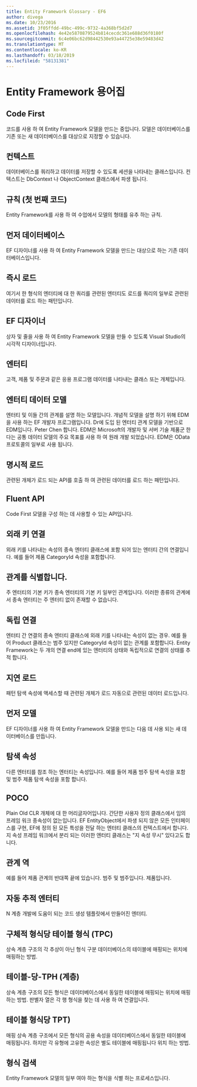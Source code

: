 ```yaml
---
title: Entity Framework Glossary - EF6
author: divega
ms.date: 10/23/2016
ms.assetid: 3f05ffdd-49bc-499c-9732-4a368bf5d2d7
ms.openlocfilehash: 4e42e5870879524b814cecdc361e688d36f0180f
ms.sourcegitcommit: 6c4e06bc62d98442530e93a44725e38e59483d42
ms.translationtype: MT
ms.contentlocale: ko-KR
ms.lasthandoff: 03/18/2019
ms.locfileid: "58131381"
---
```

# <a name="entity-framework-glossary"></a>Entity Framework 용어집
## <a name="code-first"></a>Code First
코드를 사용 하 여 Entity Framework 모델을 만드는 중입니다. 모델은 데이터베이스를 기존 또는 새 데이터베이스를 대상으로 지정할 수 있습니다.

## <a name="context"></a>컨텍스트
데이터베이스를 쿼리하고 데이터를 저장할 수 있도록 세션을 나타내는 클래스입니다. 컨텍스트는 DbContext 나 ObjectContext 클래스에서 파생 됩니다.

## <a name="convention-code-first"></a>규칙 (첫 번째 코드)
Entity Framework를 사용 하 여 수업에서 모델의 형태를 유추 하는 규칙.

## <a name="database-first"></a>먼저 데이터베이스
EF 디자이너를 사용 하 여 Entity Framework 모델을 만드는 대상으로 하는 기존 데이터베이스입니다.

## <a name="eager-loading"></a>즉시 로드
여기서 한 형식의 엔터티에 대 한 쿼리를 관련된 엔터티도 로드를 쿼리의 일부로 관련된 데이터를 로드 하는 패턴입니다.

## <a name="ef-designer"></a>EF 디자이너
상자 및 줄을 사용 하 여 Entity Framework 모델을 만들 수 있도록 Visual Studio의 시각적 디자이너입니다.

## <a name="entity"></a>엔터티
고객, 제품 및 주문과 같은 응용 프로그램 데이터를 나타내는 클래스 또는 개체입니다.

## <a name="entity-data-model"></a>엔터티 데이터 모델
엔터티 및 이들 간의 관계를 설명 하는 모델입니다. 개념적 모델을 설명 하기 위해 EDM을 사용 하는 EF 개발자 프로그램입니다. Dr에 도입 된 엔터티 관계 모델을 기반으로 EDM입니다. Peter Chen 합니다. EDM은 Microsoft의 개발자 및 서버 기술 제품군 한다는 공통 데이터 모델의 주요 목표를 사용 하 여 원래 개발 되었습니다. EDM은 OData 프로토콜의 일부로 사용 됩니다.

## <a name="explicit-loading"></a>명시적 로드
관련된 개체가 로드 되는 API를 호출 하 여 관련된 데이터를 로드 하는 패턴입니다.

## <a name="fluent-api"></a>Fluent API
Code First 모델을 구성 하는 데 사용할 수 있는 API입니다.

## <a name="foreign-key-association"></a>외래 키 연결
외래 키를 나타내는 속성의 종속 엔터티 클래스에 포함 되어 있는 엔터티 간의 연결입니다. 예를 들어 제품 CategoryId 속성을 포함합니다.

## <a name="identifying-relationship"></a>관계를 식별합니다.
주 엔터티의 기본 키가 종속 엔터티의 기본 키 일부인 관계입니다. 이러한 종류의 관계에서 종속 엔터티는 주 엔터티 없이 존재할 수 없습니다.

## <a name="independent-association"></a>독립 연결
엔터티 간 연결의 종속 엔터티 클래스에 외래 키를 나타내는 속성이 없는 경우. 예를 들어 Product 클래스는 범주 있지만 CategoryId 속성이 없는 관계를 포함합니다. Entity Framework는 두 개의 연결 end에 있는 엔터티의 상태와 독립적으로 연결의 상태를 추적 합니다.

## <a name="lazy-loading"></a>지연 로드
패턴 탐색 속성에 액세스할 때 관련된 개체가 로드 자동으로 관련된 데이터 로드입니다.

## <a name="model-first"></a>먼저 모델
EF 디자이너를 사용 하 여 Entity Framework 모델을 만드는 다음 데 사용 되는 새 데이터베이스를 만듭니다.

## <a name="navigation-property"></a>탐색 속성
다른 엔터티를 참조 하는 엔터티는 속성입니다. 예를 들어 제품 범주 탐색 속성을 포함 및 범주 제품 탐색 속성을 포함 합니다.

## <a name="poco"></a>POCO
Plain Old CLR 개체에 대 한 머리글자어입니다. 간단한 사용자 정의 클래스에서 임의 프레임 워크 종속성이 없는입니다. EF EntityObject에서 파생 되지 않은 모든 인터페이스를 구현, EF에 정의 된 모든 특성을 전달 하는 엔터티 클래스의 컨텍스트에서 합니다. 지 속성 프레임 워크에서 분리 되는 이러한 엔터티 클래스는 "지 속성 무시" 있다고도 합니다.  

## <a name="relationship-inverse"></a>관계 역
예를 들어 제품 관계의 반대쪽 끝에 있습니다. 범주 및 범주입니다. 제품입니다.

## <a name="self-tracking-entity"></a>자동 추적 엔터티
N 계층 개발에 도움이 되는 코드 생성 템플릿에서 만들어진 엔터티.

## <a name="table-per-concrete-type-tpc"></a>구체적 형식당 테이블 형식 (TPC)
상속 계층 구조의 각 추상이 아닌 형식 구분 데이터베이스의 테이블에 매핑되는 위치에 매핑하는 방법.

## <a name="table-per-hierarchy-tph"></a>테이블-당-TPH (계층)
상속 계층 구조의 모든 형식은 데이터베이스에서 동일한 테이블에 매핑되는 위치에 매핑하는 방법. 판별자 열은 각 행 형식을 찾는 데 사용 하 여 연결입니다.

## <a name="table-per-type-tpt"></a>테이블 형식당 TPT)
매핑 상속 계층 구조에서 모든 형식의 공용 속성을 데이터베이스에서 동일한 테이블에 매핑됩니다. 하지만 각 유형에 고유한 속성은 별도 테이블에 매핑됩니다 위치 하는 방법.

## <a name="type-discovery"></a>형식 검색
Entity Framework 모델의 일부 여야 하는 형식을 식별 하는 프로세스입니다.
